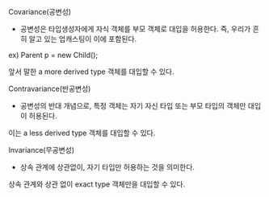 Covariance(공변성)

- 공변성은 타입생성자에게 자식 객체를 부모 객체로 대입을 허용한다. 즉, 우리가 흔히 알고 있는 업캐스팅이 이에 포함된다.

ex) Parent p = new Child();

앞서 말한 a more derived type 객체를 대입할 수 있다.

 

Contravariance(반공변성)

- 공변성의 반대 개념으로, 특정 객체는 자기 자신 타입 또는 부모 타입의 객체만 대입이 허용된다. 

이는 a less derived type 객체를 대입할 수 있다.

 

Invariance(무공변성)

- 상속 관계에 상관없이, 자기 타입만 허용하는 것을 의미한다.

상속 관계와 상관 없이 exact type 객체만을 대입할 수 있다.

